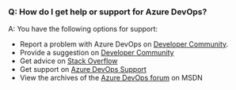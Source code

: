 

### Q: How do I get help or support for Azure DevOps?

A: You have the following options for support:

* Report a problem with Azure DevOps on [Developer Community](https://developercommunity.visualstudio.com/spaces/21/index.html).
* Provide a suggestion on [Developer Community](https://developercommunity.visualstudio.com/content/idea/post.html?space=21)
* Get advice on [Stack Overflow](https://stackoverflow.com/questions/tagged/vs-team-services)
* Get support on [Azure DevOps Support](https://azure.microsoft.com/support/devops)
* View the archives of the [Azure DevOps forum](https://social.msdn.microsoft.com/Forums/home?forum=TFService) on MSDN
